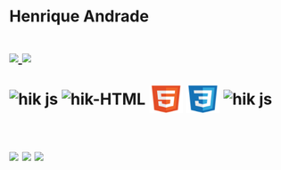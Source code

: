 <h1 aling:center>Henrique Andrade<h1>
 <a href="https://github.com/HAndradeSJ">
    <img height="150rem"src="https://github-readme-stats.vercel.app/api?username=HAndradeSJ&show_icons=true&theme=midnight-purple"commits=true&count_private=true"/>
  </a>
  <a>
    <img height="150rem" src="https://github-readme-stats.vercel.app/api/top-langs/?username=HAndradeSJ&layout=compact&langs_count=7&theme=midnight-purple"/>
  </a>
  
<div style="display:inline_block"><br>
  <img align="center" alt="hik js" height="50" width="60" src="https://cdn.jsdelivr.net/gh/devicons/devicon/icons/javascript/javascript-original.svg" />
  <img align="center" alt="hik-HTML" height="50" width="60" src="https://cdn.jsdelivr.net/gh/devicons/devicon/icons/nodejs/nodejs-original.svg"/>
  <img align="center" alt="hik-HTML" height="50" width="60" src="https://raw.githubusercontent.com/devicons/devicon/master/icons/html5/html5-original.svg">
  <img align="center" alt="hik-CSS" height="50" width="60" src="https://raw.githubusercontent.com/devicons/devicon/master/icons/css3/css3-original.svg">
  <img  align="center" alt="hik js" height="50" width="60"src="https://cdn.jsdelivr.net/gh/devicons/devicon/icons/mysql/mysql-original.svg" />
<div>
                                                                                                                                           
  ## 
  
  <div>
  <a href ="https://instagram.com/henri.sj?utm_medium=copy_link" target="_blank"><img width="180" src="https://img.shields.io/badge/-Instagram-%23E4405F?style=for-the-badge&logo=instagram&logoColor=white" target="_blank"></a>
  <a href="https://www.linkedin.com/in/henrique-s%C3%A3o-jos%C3%A9-3b5b4122b/" target="_blank"><img width="160" src="https://img.shields.io/badge/-LinkedIn-%230077B5?style=for-the-badge&logo=linkedin&logoColor=white" target="_blank"></a>
  <a href ="mailto:henriqueandradesj@outlook.com"><img width="130" src="https://img.shields.io/badge/-Gmail-%23333?style=for-the-badge&logo=gmail&logoColor=white" target="_blank"></a>
 
  </div>
 


